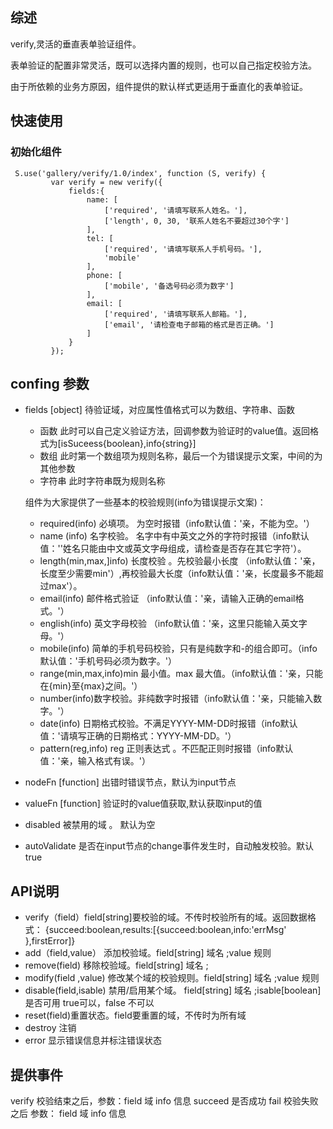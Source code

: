 ## 综述

verify,灵活的垂直表单验证组件。

表单验证的配置非常灵活，既可以选择内置的规则，也可以自己指定校验方法。

由于所依赖的业务方原因，组件提供的默认样式更适用于垂直化的表单验证。



## 快速使用

### 初始化组件

     S.use('gallery/verify/1.0/index', function (S, verify) {
             var verify = new verify({
                 fields:{
                     name: [
                         ['required', '请填写联系人姓名。'],
                         ['length', 0, 30, '联系人姓名不要超过30个字']
                     ],
                     tel: [
                         ['required', '请填写联系人手机号码。'],
                         'mobile'
                     ],
                     phone: [
                         ['mobile', '备选号码必须为数字']
                     ],
                     email: [
                         ['required', '请填写联系人邮箱。'],
                         ['email', '请检查电子邮箱的格式是否正确。']
                     ]
                 }
             });

## confing 参数

* fields [object] 待验证域，对应属性值格式可以为数组、字符串、函数
	* 函数 此时可以自己定义验证方法，回调参数为验证时的value值。返回格式为[isSuceess{boolean},info{string}]
	* 数组 此时第一个数组项为规则名称，最后一个为错误提示文案，中间的为其他参数
	* 字符串 此时字符串既为规则名称
	
	组件为大家提供了一些基本的校验规则(info为错误提示文案)：
	* required(info) 必填项。 为空时报错（info默认值：'亲，不能为空。'）
	* name (info) 名字校验。 名字中有中英文之外的字符时报错（info默认值：''姓名只能由中文或英文字母组成，请检查是否存在其它字符'）。
	* length(min,max,]info) 长度校验 。先校验最小长度 （info默认值：'亲，长度至少需要min'）,再校验最大长度（info默认值：'亲，长度最多不能超过max'）。
	* email(info) 邮件格式验证 （info默认值：'亲，请输入正确的email格式。'）
	* english(info) 英文字母校验 （info默认值：'亲，这里只能输入英文字母。'）
	* mobile(info) 简单的手机号码校验，只有是纯数字和-的组合即可。（info默认值：'手机号码必须为数字。'）
	* range(min,max,info)min 最小值。max 最大值。（info默认值：'亲，只能在{min}至{max}之间。'）
	* number(info)数字校验。非纯数字时报错（info默认值：'亲，只能输入数字。'）
	* date(info) 日期格式校验。不满足YYYY-MM-DD时报错（info默认值：'请填写正确的日期格式：YYYY-MM-DD。'）
	* pattern(reg,info) reg 正则表达式 。不匹配正则时报错（info默认值：'亲，输入格式有误。'）
* nodeFn [function] 出错时错误节点，默认为input节点 
* valueFn [function] 验证时的value值获取,默认获取input的值 
* disabled 被禁用的域 。 默认为空
* autoValidate 是否在input节点的change事件发生时，自动触发校验。默认 true



## API说明

* verify（field）field[string]要校验的域。不传时校验所有的域。返回数据格式：   {succeed:boolean,results:[{succeed:boolean,info:'errMsg' },firstError]}
* add（field,value） 添加校验域。field[string] 域名 ;value 规则
* remove(field) 移除校验域。field[string] 域名 ;
* modify(field ,value) 修改某个域的校验规则。field[string] 域名 ;value 规则
* disable(field,isable) 禁用/启用某个域。 field[string] 域名 ;isable[boolean]是否可用 true可以，false 不可以
* reset(field)重置状态。field要重置的域，不传时为所有域
* destroy 注销
* error 显示错误信息并标注错误状态

## 提供事件

verify 校验结束之后，参数：field 域 info 信息 succeed 是否成功
fail 校验失败之后 参数： field 域 info 信息


